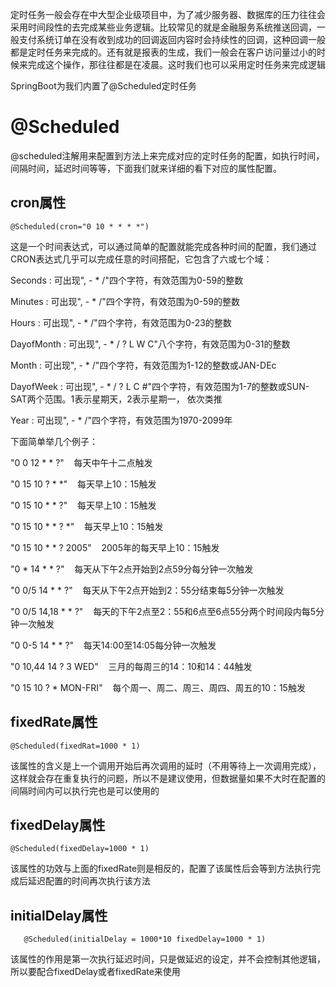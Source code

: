 定时任务一般会存在中大型企业级项目中，为了减少服务器、数据库的压力往往会采用时间段性的去完成某些业务逻辑。比较常见的就是金融服务系统推送回调，一般支付系统订单在没有收到成功的回调返回内容时会持续性的回调，这种回调一般都是定时任务来完成的。还有就是报表的生成，我们一般会在客户访问量过小的时候来完成这个操作，那往往都是在凌晨。这时我们也可以采用定时任务来完成逻辑


SpringBoot为我们内置了@Scheduled定时任务

# @Scheduled
@scheduled注解用来配置到方法上来完成对应的定时任务的配置，如执行时间，间隔时间，延迟时间等等，下面我们就来详细的看下对应的属性配置。

## cron属性


    @Scheduled(cron="0 10 * * * *")

这是一个时间表达式，可以通过简单的配置就能完成各种时间的配置，我们通过CRON表达式几乎可以完成任意的时间搭配，它包含了六或七个域：

Seconds : 可出现", - * /"四个字符，有效范围为0-59的整数

Minutes : 可出现", - * /"四个字符，有效范围为0-59的整数

Hours : 可出现", - * /"四个字符，有效范围为0-23的整数

DayofMonth : 可出现", - * / ? L W C"八个字符，有效范围为0-31的整数

Month : 可出现", - * /"四个字符，有效范围为1-12的整数或JAN-DEc

DayofWeek : 可出现", - * / ? L C #"四个字符，有效范围为1-7的整数或SUN-SAT两个范围。1表示星期天，2表示星期一， 依次类推

Year : 可出现", - * /"四个字符，有效范围为1970-2099年


下面简单举几个例子：

"0 0 12 * * ?"    每天中午十二点触发

"0 15 10 ? * *"    每天早上10：15触发

"0 15 10 * * ?"    每天早上10：15触发

"0 15 10 * * ? *"    每天早上10：15触发

"0 15 10 * * ? 2005"    2005年的每天早上10：15触发

"0 * 14 * * ?"    每天从下午2点开始到2点59分每分钟一次触发

"0 0/5 14 * * ?"    每天从下午2点开始到2：55分结束每5分钟一次触发

"0 0/5 14,18 * * ?"    每天的下午2点至2：55和6点至6点55分两个时间段内每5分钟一次触发

"0 0-5 14 * * ?"    每天14:00至14:05每分钟一次触发

"0 10,44 14 ? 3 WED"    三月的每周三的14：10和14：44触发

"0 15 10 ? * MON-FRI"    每个周一、周二、周三、周四、周五的10：15触发

## fixedRate属性

    @Scheduled(fixedRat=1000 * 1)

该属性的含义是上一个调用开始后再次调用的延时（不用等待上一次调用完成），这样就会存在重复执行的问题，所以不是建议使用，但数据量如果不大时在配置的间隔时间内可以执行完也是可以使用的

## fixedDelay属性


    @Scheduled(fixedDelay=1000 * 1)

该属性的功效与上面的fixedRate则是相反的，配置了该属性后会等到方法执行完成后延迟配置的时间再次执行该方法

## initialDelay属性

       @Scheduled(initialDelay = 1000*10 fixedDelay=1000 * 1)

该属性的作用是第一次执行延迟时间，只是做延迟的设定，并不会控制其他逻辑，所以要配合fixedDelay或者fixedRate来使用